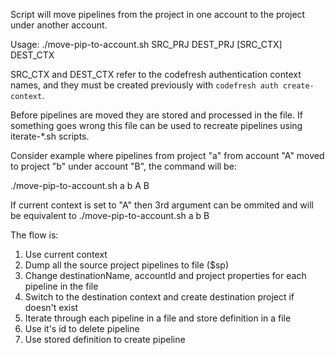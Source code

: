 Script will move pipelines from the project in one account to the project under another account.

Usage:  ./move-pip-to-account.sh SRC_PRJ DEST_PRJ [SRC_CTX] DEST_CTX

SRC_CTX and DEST_CTX refer to the codefresh authentication context names, and they must be created previously with `codefresh auth create-context`.

Before pipelines are moved they are stored and processed in the file. If something goes wrong this file can be used to recreate pipelines using iterate-*.sh scripts. 

Consider example where pipelines from project "a" from account "A" moved to project "b" under account "B", the command will be:

  ./move-pip-to-account.sh a b A B

If current context is set to "A" then 3rd argument can be ommited and will be equivalent to    ./move-pip-to-account.sh a b B

The flow is:

  1. Use current context
  2. Dump all the source project pipelines to file ($sp)
  3. Change destinationName, accountId and project properties for each pipeline in the file
  4. Switch to the destination context and create destination project if doesn't exist
  5. Iterate through each pipeline in a file and store definition in a file
  6. Use it's id to delete pipeline
  7. Use stored definition to create pipeline
